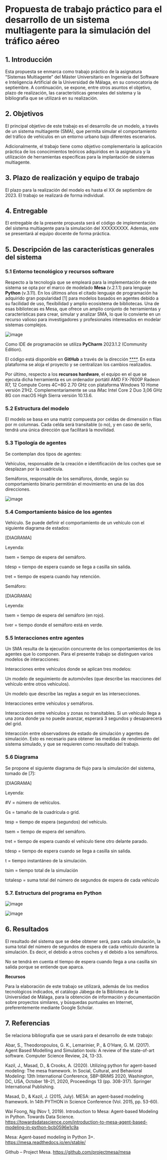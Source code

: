 # Propuesta de trabajo práctico para el desarrollo de un sistema multiagente para la simulación del tráfico aéreo
## 1. Introducción
Esta propuesta se enmarca como trabajo práctico de la asignatura “Sistemas Multiagente” del Máster Universitario en Ingeniería del Software e Inteligencia Artificial de la Universidad de Málaga, en su convocatoria de septiembre. A continuación, se expone, entre otros asuntos el objetivo, plazo de realización, las características generales del sistema y la bibliografía que se utilizará en su realización. 

## 2. Objetivos 

El principal objetivo de este trabajo es el desarrollo de un modelo, a través de un sistema multiagente (SMA), que permita simular el comportamiento del tráfico de vehículos en un entorno urbano bajo diferentes escenarios. 

Adicionalmente, el trabajo tiene como objetivo complementario la aplicación práctica de los conocimientos teóricos adquiridos en la asignatura y la utilización de herramientas específicas para la implantación de sistemas multiagente. 

## 3. Plazo de realización y equipo de trabajo 

El plazo para la realización del modelo es hasta el XX de septiembre de 2023. El trabajo se realizará de forma individual. 

## 4. Entregable 

El entregable de la presente propuesta será el código de implementación del sistema multiagente para la simulación del XXXXXXXXX. Además, este se presentará al equipo docente de forma práctica. 

## 5. Descripción de las características generales del sistema 

### 5.1 Entorno tecnológico y recursos software 

Respecto a la tecnología que se empleará para la implementación de este sistema se opta por el marco de modelado **Mesa** (v.2.1.1) para lenguaje **Python** (v.3.11). En los últimos años el citado lenguaje de programación ha adquirido gran popularidad [1] para modelos basados en agentes debido a su facilidad de uso, flexibilidad y amplio ecosistema de bibliotecas. Una de esas bibliotecas es Mesa, que  ofrece un amplio conjunto de herramientas y características para crear, simular y analizar SMA, lo que lo convierte en un recurso valioso para investigadores y profesionales interesados en modelar sistemas complejos.

![image](https://github.com/fgomezflores/ISIA_SMA_Practica/assets/122975434/f7db729b-4e12-4651-80a4-262f55103969)

Como IDE de programación se utiliza **PyCharm** 2023.1.2 (Community Edition).

El código está disponible en **GitHub** a través de la dirección [****](https://github.com/fgomezflores/ISIA_SMA_Practica). En esta plataforma se aloja el proyecto y se centralizan los cambios realizados.

Por último, respecto a los **recursos hardware**, el equipo en el que se ejecuta dicha herramienta es un ordenador portátil AMD FX-7600P Radeon R7, 12 Compute Cores 4C+8G 2.70 GHz con plataforma Windows 10 Home versión 21H2. Complementariamente se usa iMac Intel Core 2 Duo 3,06 GHz 8G con macOS High Sierra versión 10.13.6.

### 5.2 Estructura del modelo 

El modelo se basa en una matriz compuesta por celdas de dimensión n filas por m columnas. Cada celda será transitable (o no), y en caso de serlo, tendrá una única dirección que facilitará la movilidad. 


### 5.3 Tipología de agentes 

Se contemplan dos tipos de agentes: 

Vehículos, responsable de la creación e identificación de los coches que se desplazan por la cuadrícula. 

Semáforos, responsable de los semáforos, donde, según su comportamiento binario permitirán el movimiento en una de las dos direcciones. 

![image](https://github.com/fgomezflores/ISIA_SMA_Practica/assets/122975434/03e3b023-da35-41b2-a702-7c605b1a9bb8)

### 5.4 Comportamiento básico de los agentes 

Vehículo. Se puede definir el comportamiento de un vehículo con el siguiente diagrama de estados: 

[DIAGRAMA]

Leyenda: 

tsem	=	tiempo de espera del semáforo. 

tdesp	=	tiempo de espera cuando se llega a casilla sin salida. 

tret	=	tiempo de espera cuando hay retención. 

 

Semáforo: 

[DIAGRAMA]
 
Leyenda: 

tsem	=	tiempo de espera del semáforo (en rojo). 

tver	=	tiempo donde el semáforo está en verde. 

 

### 5.5 Interacciones entre agentes 

Un SMA resulta de la ejecución concurrente de los comportamientos de los agentes que lo componen. Para el presente trabajo se distinguen varios modelos de interacciones: 

Interacciones entre vehículos donde se aplican tres modelos: 

Un modelo de seguimiento de automóviles (que describe las reacciones del vehículo entre otros vehículos). 

Un modelo que describe las reglas a seguir en las intersecciones. 

Interacciones entre vehículos y semáforos. 

Interacciones entre vehículos y zonas no transitables. Si un vehículo llega a una zona donde ya no puede avanzar, esperará 3 segundos y desaparecerá del grid. 

Interacción entre observadores de estado de simulación y agentes de simulación. Esto es necesario para obtener las medidas de rendimiento del sistema simulado, y que se requieren como resultado del trabajo. 

### 5.6 Diagrama 

Se propone el siguiente diagrama de flujo para la simulación del sistema, tomado de [7]:  

[DIAGRAMA]

Leyenda: 

#V	=	número de vehículos. 

Gs	=	tamaño de la cuadrícula o grid. 

tesp	=	tiempo de espera (segundos) del vehículo. 

tsem	=	tiempo de espera del semáforo. 

tret	=	tiempo de espera cuando el vehículo tiene otro delante parado. 

tdesp	=	tiempo de espera cuando se llega a casilla sin salida. 

t	=	tiempo instantáneo de la simulación. 

tsim	=	tiempo total de la simulación 

totalesp	=	suma total del número de segundos de espera de cada vehículo 

### 5.7. Estructura del programa en Python


![image](https://github.com/fgomezflores/ISIA_SMA_Practica/assets/122975434/af04e24e-0021-482c-9f8f-f34e7aa74a9a)

![image](https://github.com/fgomezflores/ISIA_SMA_Practica/assets/122975434/87b0c8a0-73bd-4e7e-b22c-3455271571fe)


## 6. Resultados  

El resultado del sistema que se debe obtener será, para cada simulación, la suma total del número de segundos de espera de cada vehículo durante la simulación. Es decir, el debido a otros coches y el debido a los semáforos.  

No se tendrá en cuenta el tiempo de espera cuando llega a una casilla sin salida porque se entiende que aparca. 

**Recursos** 

Para la elaboración de este trabajo se utilizará, además de los medios tecnológicos indicados, el catálogo Jábega de la Biblioteca de la Universidad de Málaga, para la obtención de información y documentación sobre proyectos similares, y búsquedas puntuales en Internet, preferentemente mediante Google Scholar.  

## 7. Referencias 

Se relaciona bibliografía que se usará para el desarrollo de este trabajo: 

Abar, S., Theodoropoulos, G. K., Lemarinier, P., & O’Hare, G. M. (2017). Agent Based Modelling and Simulation tools: A review of the state-of-art software. Computer Science Review, 24, 13-33. 

Kazil, J., Masad, D., & Crooks, A. (2020). Utilizing python for agent-based modeling: The mesa framework. In Social, Cultural, and Behavioral Modeling: 13th International Conference, SBP-BRiMS 2020, Washington, DC, USA, October 18–21, 2020, Proceedings 13 (pp. 308-317). Springer International Publishing.

Masad, D., & Kazil, J. (2015, July). MESA: an agent-based modeling framework. In 14th PYTHON in Science Conference (Vol. 2015, pp. 53-60).

Wai Foong, Ng (Nov 1, 2019). Introduction to Mesa: Agent-based Modeling in Python. Towards Data Science. [
](https://towardsdatascience.com/introduction-to-mesa-agent-based-modeling-in-python-bcb0596e1c9a)https://towardsdatascience.com/introduction-to-mesa-agent-based-modeling-in-python-bcb0596e1c9a

Mesa: Agent-based modeling in Python 3+. https://mesa.readthedocs.io/en/stable/ ​

Github – Project Mesa. https://github.com/projectmesa/mesa 
